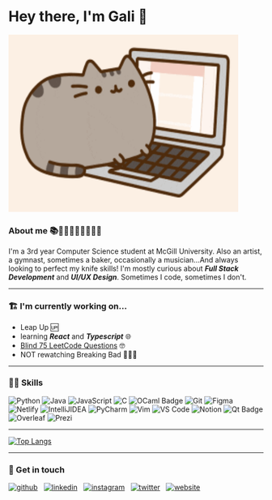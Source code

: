 # Hey there, I'm Gali 🌸

<img src=https://github.com/galikechichian/galikechichian/blob/main/giphy.gif width=90% height=350>

### About me 📚👩‍🎨🤸‍♀️👩‍🍳🎹🌷
I'm a 3rd year Computer Science student at McGill University. Also an artist, a gymnast, sometimes a baker, occasionally a musician...And always looking to perfect my knife skills! I'm mostly curious about ***Full Stack Development*** and ***UI/UX Design***. 
Sometimes I code, sometimes I don't.

---
### 🏗 I'm currently working on...
- Leap Up 🆙
- learning ***React*** and ***Typescript***   🌐
- [Blind 75 LeetCode Questions](https://leetcode.com/discuss/general-discussion/460599/blind-75-leetcode-questions) 🤓
- NOT rewatching Breaking Bad  👨🏻‍🔬

---
### 🧚‍♀️ Skills
![Python](https://img.shields.io/badge/python-3670A0?style=for-the-badge&logo=python&logoColor=ffdd54)
![Java](https://img.shields.io/badge/Java-ED8B00?style=for-the-badge&logo=openjdk&logoColor=white)
![JavaScript](https://img.shields.io/badge/javascript-%23323330.svg?style=for-the-badge&logo=javascript&logoColor=%23F7DF1E)
![C](https://img.shields.io/badge/C-00599C?style=for-the-badge&logo=c&logoColor=white)
![OCaml Badge](https://img.shields.io/badge/OCaml-EC6813?logo=ocaml&logoColor=fff&style=for-the-badge)
![Git](https://img.shields.io/badge/GIT-E44C30?style=for-the-badge&logo=git&logoColor=white)
![Figma](https://img.shields.io/badge/Figma-F24E1E?style=for-the-badge&logo=figma&logoColor=white)
![Netlify](https://img.shields.io/badge/Netlify-00C7B7?style=for-the-badge&logo=netlify&logoColor=white)
![IntelliJIDEA](https://img.shields.io/badge/IntelliJ_IDEA-000000.svg?style=for-the-badge&logo=intellij-idea&logoColor=white)
![PyCharm](https://img.shields.io/badge/PyCharm-000000.svg?&style=for-the-badge&logo=PyCharm&logoColor=white)
![Vim](https://img.shields.io/badge/VIM-%2311AB00.svg?&style=for-the-badge&logo=vim&logoColor=white)
![VS Code](https://img.shields.io/badge/Visual_Studio_Code-0078D4?style=for-the-badge&logo=visual%20studio%20code&logoColor=white)
![Notion](https://img.shields.io/badge/Notion-000000?style=for-the-badge&logo=notion&logoColor=white)
![Qt Badge](https://img.shields.io/badge/Qt-41CD52?logo=qt&logoColor=fff&style=for-the-badge)
![Overleaf](https://img.shields.io/badge/Overleaf-47A141?style=for-the-badge&logo=Overleaf&logoColor=white)
![Prezi](https://img.shields.io/badge/Prezi-3181FF?style=for-the-badge&logo=prezi&logoColor=white)


---

[![Top Langs](https://github-readme-stats.vercel.app/api/top-langs/?username=galikechichian)](https://github.com/anuraghazra/github-readme-stats)


---
### 🔗 Get in touch 
[<img src='https://cdn.jsdelivr.net/npm/simple-icons@3.0.1/icons/github.svg' alt='github' height='35'>](https://github.com/galikechichian) &nbsp;    [<img src='https://cdn.jsdelivr.net/npm/simple-icons@3.0.1/icons/linkedin.svg' alt='linkedin' height='35'>](https://www.linkedin.com/in/galikechichian/)  &nbsp;   [<img src='https://cdn.jsdelivr.net/npm/simple-icons@3.0.1/icons/instagram.svg' alt='instagram' height='35'>](https://www.instagram.com/galikechichian/)   &nbsp;  [<img src='https://cdn.jsdelivr.net/npm/simple-icons@3.0.1/icons/twitter.svg' alt='twitter' height='35'>](https://twitter.com/galikechichian)   &nbsp;  [<img src='https://cdn.jsdelivr.net/npm/simple-icons@3.0.1/icons/icloud.svg' alt='website' height='35'>](galikechichian.netlify.app)  




